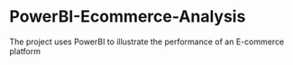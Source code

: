 # PowerBI-Ecommerce-Analysis
The project uses PowerBI to illustrate the performance of an E-commerce platform
